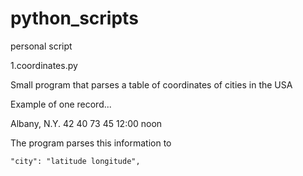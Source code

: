 # python_scripts

personal script

1.coordinates.py

Small program that parses a table of coordinates of cities in the USA

Example of one record...

Albany, N.Y.	42	40	73	45	12:00 noon

The program parses this information to 

```"city": "latitude longitude",```